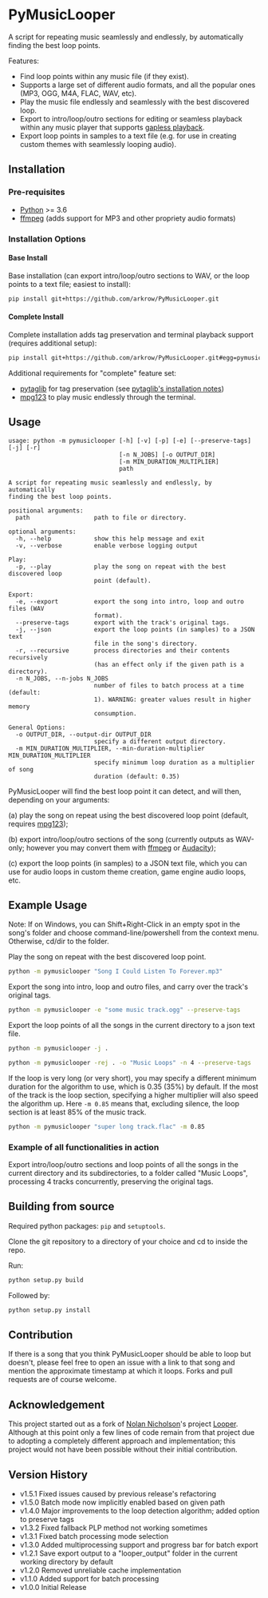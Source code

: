 # PyMusicLooper

A script for repeating music seamlessly and endlessly, by automatically finding the best loop points.

Features:

- Find loop points within any music file (if they exist).
- Supports a large set of different audio formats, and all the popular ones (MP3, OGG, M4A, FLAC, WAV, etc).
- Play the music file endlessly and seamlessly with the best discovered loop.
- Export to intro/loop/outro sections for editing or seamless playback within any music player that supports [gapless playback](https://en.wikipedia.org/wiki/Gapless_playback).
- Export loop points in samples to a text file (e.g. for use in creating custom themes with seamlessly looping audio).

## Installation

### Pre-requisites

- [Python](https://www.python.org/downloads/) >= 3.6
- [ffmpeg](https://ffmpeg.org/download.html) (adds support for MP3 and other propriety audio formats)

### Installation Options

#### Base Install

Base installation (can export intro/loop/outro sections to WAV, or the loop points to a text file; easiest to install):

```sh
pip install git+https://github.com/arkrow/PyMusicLooper.git
```

#### Complete Install

Complete installation adds tag preservation and terminal playback support (requires additional setup):

```sh
pip install git+https://github.com/arkrow/PyMusicLooper.git#egg=pymusiclooper[complete]
```

Additional requirements for "complete" feature set:

- [pytaglib](https://github.com/supermihi/pytaglib) for tag preservation (see [pytaglib's installation notes](https://github.com/supermihi/pytaglib#installation-notes))
- [mpg123](https://www.mpg123.de/download.shtml) to play music endlessly through the terminal.

## Usage

```
usage: python -m pymusiclooper [-h] [-v] [-p] [-e] [--preserve-tags] [-j] [-r]
                               [-n N_JOBS] [-o OUTPUT_DIR]
                               [-m MIN_DURATION_MULTIPLIER]
                               path

A script for repeating music seamlessly and endlessly, by automatically
finding the best loop points.

positional arguments:
  path                  path to file or directory.

optional arguments:
  -h, --help            show this help message and exit
  -v, --verbose         enable verbose logging output

Play:
  -p, --play            play the song on repeat with the best discovered loop
                        point (default).

Export:
  -e, --export          export the song into intro, loop and outro files (WAV
                        format).
  --preserve-tags       export with the track's original tags.
  -j, --json            export the loop points (in samples) to a JSON text
                        file in the song's directory.
  -r, --recursive       process directories and their contents recursively
                        (has an effect only if the given path is a directory).
  -n N_JOBS, --n-jobs N_JOBS
                        number of files to batch process at a time (default:
                        1). WARNING: greater values result in higher memory
                        consumption.

General Options:
  -o OUTPUT_DIR, --output-dir OUTPUT_DIR
                        specify a different output directory.
  -m MIN_DURATION_MULTIPLIER, --min-duration-multiplier MIN_DURATION_MULTIPLIER
                        specify minimum loop duration as a multiplier of song
                        duration (default: 0.35)
```

PyMusicLooper will find the best loop point it can detect, and will then, depending on your arguments:

(a) play the song on repeat using the best discovered loop point (default, requires [mpg123](https://www.mpg123.de/download.shtml));

(b) export intro/loop/outro sections of the song (currently outputs as WAV-only; however you may convert them with [ffmpeg](https://ffmpeg.org/) or [Audacity](https://www.audacityteam.org/));

(c) export the loop points (in samples) to a JSON text file, which you can use for audio loops in custom theme creation, game engine audio loops, etc.

## Example Usage

Note: If on Windows, you can Shift+Right-Click in an empty spot in the song's folder and choose command-line/powershell from the context menu. Otherwise, cd/dir to the folder.

Play the song on repeat with the best discovered loop point.

```sh
python -m pymusiclooper "Song I Could Listen To Forever.mp3"
```

Export the song into intro, loop and outro files, and carry over the track's original tags.

```sh
python -m pymusiclooper -e "some music track.ogg" --preserve-tags
```

Export the loop points of all the songs in the current directory to a json text file.

```sh
python -m pymusiclooper -j .
```

```sh
python -m pymusiclooper -rej . -o "Music Loops" -n 4 --preserve-tags
```

If the loop is very long (or very short), you may specify a different minimum duration for the algorithm to use, which is 0.35 (35%) by default.
If the most of the track is the loop section, specifying a higher multiplier will also speed the algorithm up.
Here `-m 0.85` means that, excluding silence, the loop section is at least 85% of the music track.

```sh
python -m pymusiclooper "super long track.flac" -m 0.85
```

### Example of all functionalities in action

Export intro/loop/outro sections and loop points of all the songs in the current directory and its subdirectories, to a folder called "Music Loops", processing 4 tracks concurrently, preserving the original tags.

## Building from source

Required python packages: `pip` and `setuptools`.

Clone the git repository to a directory of your choice and cd to inside the repo.

Run:

```sh
python setup.py build
```

Followed by:

```sh
python setup.py install
```

## Contribution

If there is a song that you think PyMusicLooper should be able to loop but doesn't, please feel free to open an issue with a link to that song and mention the approximate timestamp at which it loops. Forks and pull requests are of course welcome.

## Acknowledgement

This project started out as a fork of [Nolan Nicholson](https://github.com/NolanNicholson)'s project [Looper](https://github.com/NolanNicholson/Looper/). Although at this point only a few lines of code remain from that project due to adopting a completely different approach and implementation; this project would not have been possible without their initial contribution.

## Version History

- v1.5.1 Fixed issues caused by previous release's refactoring
- v1.5.0 Batch mode now implicitly enabled based on given path
- v1.4.0 Major improvements to the loop detection algorithm; added option to preserve tags
- v1.3.2 Fixed fallback PLP method not working sometimes
- v1.3.1 Fixed batch processing mode selection
- v1.3.0 Added multiprocessing support and progress bar for batch export
- v1.2.1 Save export output to a "looper_output" folder in the current working directory by default
- v1.2.0 Removed unreliable cache implementation
- v1.1.0 Added support for batch processing
- v1.0.0 Initial Release
